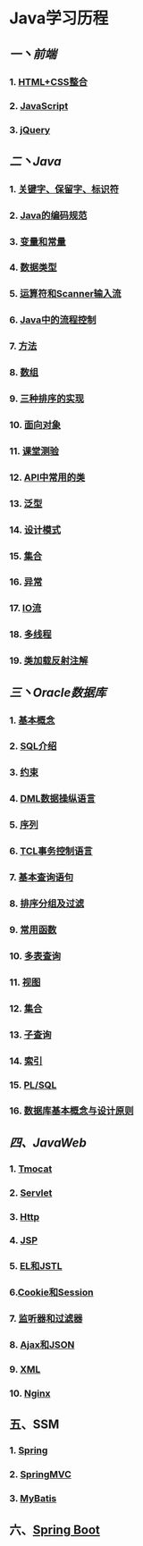 # Java学习历程

## *一丶前端*

### 1.  [HTML+CSS整合](Html+Css/README.md) 

### 2.  [JavaScript](JavaScript/README.md) 

### 3.  [jQuery](jQuery/README.md) 

## *二丶Java*

### 1.  [关键字、保留字、标识符](Java/Day02/README.md#一关键字保留字标识符) 

### 2.  [Java的编码规范](Java/Day02/README.md#二Java的编码规范) 

### 3.  [变量和常量](Java/Day02/README.md#三、变量和常量) 

### 4.  [数据类型](Java/Day02/README.md#四数据类型) 

### 5.  [运算符和Scanner输入流](Java/Day03/README.md) 

### 6.  [Java中的流程控制](Java/Day04/README.md) 

### 7.  [方法](Java/Day05/README.md#java中的方法) 

### 8. [数组](Java/Day05/README.md#数组)

### 9. [三种排序的实现](Java/Day06/README.md)

### 10.  [面向对象](Java/Day07/README.md) 

### 11.  [课堂测验](Java/Day11/README.md) 

### 12.  [API中常用的类](Java/Day12/README.md) 

### 13.  [泛型](Java/Day13/README.md#泛型) 

### 14. [设计模式](Java/Day13/README.md#设计模式) 

### 15. [集合](Java/Day14/README.md)

### 16.  [异常](Java/Day16/README.md) 

### 17. [IO流](Java/Day17/README.md)

### 18. [多线程](Java/Day19/README.md)

### 19. [类加载反射注解](Java/Day20/README.md)

## *三丶Oracle数据库*

### 1.  [基本概念](Oracle/Day01/README.md) 

### 2. [SQL介绍](Oracle/Day02/README.md)

### 3. [约束](Oracle/Day02/README.md#约束)

### 4. [DML数据操纵语言](Oracle/Day03/README.md#一dml数据操纵语言)

### 5. [序列](Oracle/Day02/README.md#序列)

### 6.  [TCL事务控制语言](Oracle/Day03/README.md#二tcl事务控制语言) 

### 7. [基本查询语句](Oracle/Day03/README.md#三基本查询语句)

### 8.  [排序分组及过滤](Oracle/Day04/README.md#一排序分组及过滤) 

### 9. [常用函数](Oracle/Day04/README.md#二常用函数)

### 10. [多表查询](Oracle/Day05/README.md#一多表查询)

### 11. [视图](Oracle/Day05/README.md#二视图)

### 12. [集合](Oracle/Day05/README.md#三集合)

### 13. [子查询](Oracle/Day06/README.md#一子查询相关知识)

### 14. [索引](Oracle/Day06/README.md#三索引)

### 15. [PL/SQL](Oracle/Day07/README.md)

### 16. [数据库基本概念与设计原则](Oracle/Day09/README.md)

## *四、JavaWeb*

### 1.  [Tmocat](Web/Web01/README.md#tomcat) 

### 2. [Servlet](Web/Web01/README.md#servlet) 

### 3. [Http](Web/Web02/README.md) 

### 4. [JSP](Web/Web04/README.md)

### 5. [EL和JSTL](Web/Web05/README.md)

### 6.[Cookie和Session](Web/Web06/README.md)

### 7. [监听器和过滤器](Web/Web07/README.md)

### 8. [Ajax和JSON](Web/Web09/README.md)

### 9. [XML](Web/XML.md) 

### 10. [Nginx](Web/Nginx.md)

## 五、SSM

### 1. [Spring](SSM/README.md#spring) 

### 2. [SpringMVC](SSM/README.md#spring-mvc)

### 3. [MyBatis](SSM/README.md#mybatis)

## 六、[Spring Boot](SpringBoot/README.md) 